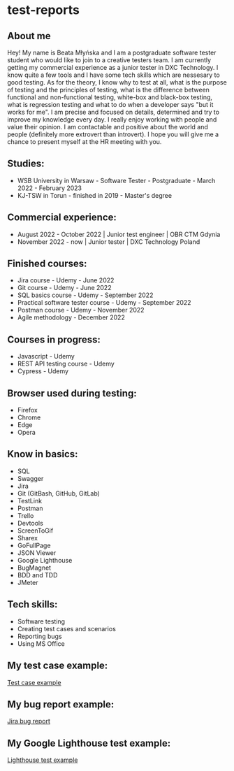 # test-reports

## About me

Hey! 
My name is Beata Młyńska and I am a postgraduate software tester student who would like to join to a creative testers team. I am currently getting my commercial experience as a junior tester in DXC Technology. I know quite a few tools and I have some tech skills which are nessesary to good testing. As for the theory, I know why to test at all, what is the purpose of testing and the principles of testing, what is the difference between functional and non-functional testing, white-box and black-box testing, what is regression testing and what to do when a developer says "but it works for me".  I am precise and focused on details, determined and try to improve my knowledge every day. I really enjoy working with people and value their opinion. I am contactable and positive about the world and people (definitely more extrovert than introvert). I hope you will give me a chance to present myself at the HR meeting with you.

## Studies:
* WSB University in Warsaw - Software Tester - Postgraduate - March 2022 - February 2023
* KJ-TSW in Torun - finished in 2019 - Master's degree

## Commercial experience:
* August 2022 - October 2022 | Junior test engineer | OBR CTM Gdynia
* November 2022 - now | Junior tester | DXC Technology Poland

## Finished courses:
* Jira course - Udemy - June 2022
* Git course - Udemy - June 2022
* SQL basics course - Udemy - September 2022
* Practical software tester course - Udemy - September 2022
* Postman course - Udemy - November 2022
* Agile methodology - December 2022

## Courses in progress:
* Javascript - Udemy
* REST API testing course - Udemy
* Cypress - Udemy

## Browser used during testing:
* Firefox
* Chrome
* Edge
* Opera

## Know in basics:
* SQL
* Swagger
* Jira
* Git (GitBash, GitHub, GitLab)
* TestLink
* Postman
* Trello
* Devtools
* ScreenToGif
* Sharex
* GoFullPage
* JSON Viewer
* Google Lighthouse
* BugMagnet
* BDD and TDD
* JMeter

## Tech skills:
* Software testing
* Creating test cases and scenarios
* Reporting bugs
* Using MS Office

## My test case example:
[Test case example](https://github.com/beatamlynska/test-reports/blob/b640dc9345d206397fcddb7e9bf4a3f2f1968d79/Images/Test_case.jpg)

## My bug report example:
[Jira bug report](https://github.com/beatamlynska/test-reports/blob/b2e9b91a7a7c2a409368ee593e6a0baa153df539/Images/bug_jira.jpg)

## My Google Lighthouse test example: 
[Lighthouse test example](https://github.com/beatamlynska/test-reports/blob/dce0306d8f324739a9e75010250e7b3db9fe95d9/Images/Lighthouse_test.jpg)
